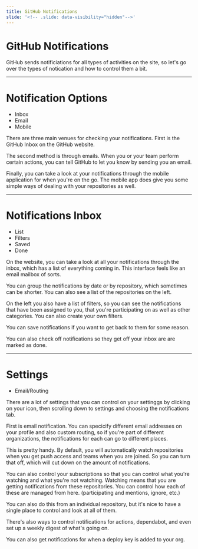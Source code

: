 ```yaml
---
title: GitHub Notifications 
slide: '<!-- .slide: data-visibility="hidden"-->'
---
```


<!-- .slide: data-state="layout-title" class="bg-dark"-->

# GitHub Notifications

> >

GitHub sends notificiations for all types of activities on the site, so let's go over the types of notication and how to control them a bit.


---

# Notification Options


- Inbox
- Email
- Mobile

> >

There are three main venues for checking your notifications. First is the GitHub Inbox on the GitHub website.

The second method is through emails. When you or your team perform certain actions, you can tell GitHub to let you know by sending you an email.

Finally, you can take a look at your notifications through the mobile application for when you're on the go. The mobile app does give you some simple ways of dealing with your repositories as well.

---

# Notifications Inbox

- List
- Filters
- Saved
- Done

> >

On the website, you can take a look at all your notifications through the inbox, which has a list of everything coming in. This interface feels like an email mailbox of sorts.

You can group the notifications by date or by repository, which sometimes can be shorter. You can also see a list of the repositories on the left.

On the left you also have a list of filters, so you can see the notifications that have been assigned to you, that you're participating on as well as other categories. You can also create your own filters.

You can save notifications if you want to get back to them for some reason.

You can also check off notifications so they get off your inbox are are marked as done.

 ---

# Settings

- Email/Routing

> >

There are a lot of settings that you can control on your settinggs by clicking on your icon, then scrolling down to settings and choosing the notifications tab.

First is email notification. You can specicify different email addresses on your profile and also custom routing, so if you're part of different organizations, the notifications for each can go to different places.

This is pretty handy. By default, you will automatically watch repositories when you get push access and teams when you are joined. So you can turn that off, which will cut down on the amount of notifications.

You can also control your subscriptions so that you can control what you're watching and what you're not watching.  Watching means that you are getting notifications from these repositories. You can control how each of these are managed from here. (participating and mentions, ignore, etc.)

You can also do this from an individual repository, but it's nice to have a single place to control and look at all of them.

There's also ways to control notifications for actions, dependabot, and even set up a weekly digest of what's going on.

You can also get notifications for when a deploy key is added to your org.
